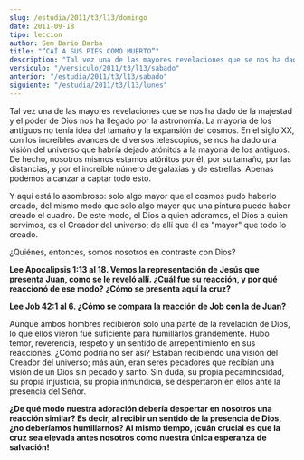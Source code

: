 ```yaml
---
slug: /estudia/2011/t3/l13/domingo
date: 2011-09-18
tipo: leccion
author: Sem Dario Barba
title: "“CAÍ A SUS PIES COMO MUERTO”"
description: "Tal vez una de las mayores revelaciones que se nos ha dado de la majestad y el  poder de Dios nos ha llegado por la astronomía. La mayoría de los antiguos no  tenía idea del tamaño y la expansión del cosmos."
versiculo: "/versiculo/2011/t3/l13/sabado"
anterior: "/estudia/2011/t3/l13/sabado"
siguiente: "/estudia/2011/t3/l13/lunes"
---
```


Tal vez una de las mayores revelaciones que se nos ha dado de la majestad y el poder de Dios nos ha llegado por la astronomía. La mayoría de los antiguos no tenía idea del tamaño y la expansión del cosmos. En el siglo XX, con los increíbles avances de diversos telescopios, se nos ha dado una visión del universo que habría dejado atónitos a la mayoría de los antiguos. De hecho, nosotros mismos estamos atónitos por él, por su tamaño, por las distancias, y por el increíble número de galaxias y de estrellas. Apenas podemos alcanzar a captar todo esto.

Y aquí está lo asombroso: solo algo mayor que el cosmos pudo haberlo creado, del mismo modo que solo algo mayor que una pintura puede haber creado el cuadro. De este modo, el Dios a quien adoramos, el Dios a quien servimos, es el Creador del universo; de allí que él es "mayor" que todo lo creado.

¿Quiénes, entonces, somos nosotros en contraste con Dios?

**Lee Apocalipsis 1:13 al 18. Vemos la representación de Jesús que presenta Juan, como se le reveló allí. ¿Cuál fue su reacción, y por qué reaccionó de ese modo? ¿Cómo se presenta aquí la cruz?**

**Lee Job 42:1 al 6. ¿Cómo se compara la reacción de Job con la de Juan?**

Aunque ambos hombres recibieron solo una parte de la revelación de Dios, lo que ellos vieron fue suficiente para humillarlos grandemente. Hubo temor, reverencia, respeto y un sentido de arrepentimiento en sus reacciones. ¿Cómo podría no ser así? Estaban recibiendo una visión del Creador del universo; más aún, eran seres pecadores que recibían una visión de un Dios sin pecado y santo. Sin duda, su propia pecaminosidad, su propia injusticia, su propia inmundicia, se despertaron en ellos ante la presencia del Señor.

**¿De qué modo nuestra adoración debería despertar en nosotros una reacción similar? Es decir, al recibir un sentido de la presencia de Dios, ¿no deberíamos humillarnos? Al mismo tiempo, ¡cuán crucial es que la cruz sea elevada antes nosotros como nuestra única esperanza de salvación!**
